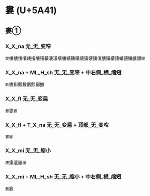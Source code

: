 # 婁 (U+5A41)

## 婁①

### X_X_na 无_无_变窄
`婁`樓褸慺嘍嶁摟塿䅹耬漊㻲䄛軁㡞鞻瞜熡㺏㜢鏤僂膢䝏縷謱螻貗䱾艛髏`䮫`

### X_X_na + ML_H_sh 无_无_变窄 + 中右侧_横_缩短
`氀`櫢㪹甊數鷜䫫䣚擻

### X_X_fl 无_无_变扁
`蔞`簍`㟺`

### X_X_fl + T_X_na 无_无_变扁 + 顶部_无_变窄
`寠窶`

### X_X_mi 无_无_缩小 
`廔`瘻遱屢`屨`

### X_X_mi + ML_H_sh 无_无_缩小 + 中右侧_横_缩短
`藪`籔